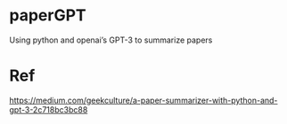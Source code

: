 # paperGPT
Using python and openai’s GPT-3 to summarize papers

# Ref
https://medium.com/geekculture/a-paper-summarizer-with-python-and-gpt-3-2c718bc3bc88
